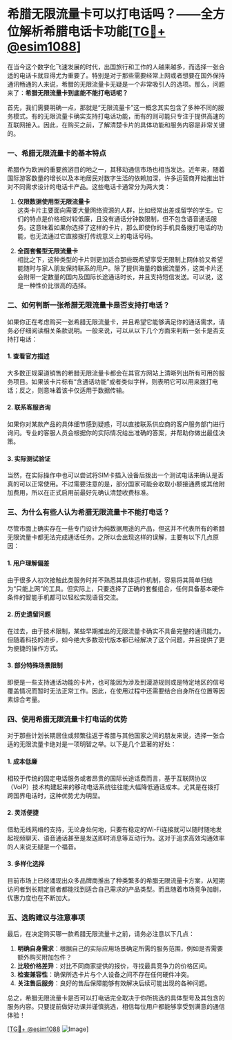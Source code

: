 # 希腊无限流量卡可以打电话吗？——全方位解析希腊电话卡功能[[TG💪+ @esim1088](https://t.me/s/esim1088)]

在当今这个数字化飞速发展的时代，出国旅行和工作的人越来越多，而选择一张合适的电话卡就显得尤为重要了。特别是对于那些需要经常上网或者想要在国外保持通讯畅通的人来说，希腊的无限流量卡无疑是一个非常吸引人的选项。那么，问题来了：**希腊无限流量卡到底能不能打电话呢？**

首先，我们需要明确一点，那就是“无限流量卡”这一概念其实包含了多种不同的服务模式。有的无限流量卡确实支持打电话功能，而有的则可能只专注于提供高速的互联网接入。因此，在购买之前，了解清楚卡片的具体功能和服务内容是非常关键的。

### 一、希腊无限流量卡的基本特点

希腊作为欧洲的重要旅游目的地之一，其移动通信市场也相当发达。近年来，随着国际游客数量的增长以及本地居民对数字生活的依赖加深，许多运营商开始推出针对不同需求设计的电话卡产品。这些电话卡通常分为两大类：

1. **仅限数据使用型无限流量卡**  
这类卡片主要面向需要大量网络资源的人群，比如经常出差或留学的学生。它们的特点是价格相对较低廉，且没有通话分钟数限制，但不包含语音通话服务。这意味着如果你选择了这样的卡片，那么即使你的手机具备拨打电话的功能，也无法通过它直接拨打传统意义上的电话号码。

2. **全面套餐型无限流量卡**  
相比之下，这种类型的卡片则更加适合那些既希望享受无限制上网体验又希望能随时与家人朋友保持联系的用户。除了提供海量的数据流量外，这类卡片还会附带一定数量的国内及国际长途通话时长，并且支持短信发送。可以说，这是一种性价比很高的选择。

### 二、如何判断一张希腊无限流量卡是否支持打电话？

如果你正在考虑购买一张希腊无限流量卡，并且希望它能够满足你的通话需求，请务必仔细阅读相关条款说明。一般来说，可以从以下几个方面来判断一张卡是否支持打电话：

#### 1. 查看官方描述
大多数正规渠道销售的希腊无限流量卡都会在其官方网站上清晰列出所有可用的服务项目。如果该卡片标有“含通话功能”或者类似字样，则表明它可以用来拨打电话；反之，则意味着该卡仅适用于数据传输。

#### 2. 联系客服咨询
如果你对某款产品的具体细节感到疑惑，可以直接联系供应商的客户服务部门进行询问。专业的客服人员会根据你的实际情况给出准确的答案，并帮助你做出最佳决策。

#### 3. 实际测试验证
当然，在实际操作中也可以尝试将SIM卡插入设备后拨出一个测试电话来确认是否真的可以正常使用。不过需要注意的是，部分国家可能会收取小额接通费或其他附加费用，所以在正式启用前最好先确认清楚收费标准。

### 三、为什么有些人认为希腊无限流量卡不能打电话？

尽管市面上确实存在一些专门设计为纯数据用途的产品，但这并不代表所有的希腊无限流量卡都无法完成通话任务。之所以会出现这样的误解，主要有以下几点原因：

#### 1. 用户理解偏差
由于很多人初次接触此类服务时并不熟悉其具体运作机制，容易将其简单归结为“只能上网”的工具。但实际上，只要选择了正确的套餐组合，任何具备基本硬件条件的智能手机都可以轻松实现语音交流。

#### 2. 历史遗留问题
在过去，由于技术限制，某些早期推出的无限流量卡确实不具备完整的通讯能力。但随着科技的进步，如今绝大多数现代版本都已经解决了这个问题，并且提供了更为便捷的操作方式。

#### 3. 部分特殊场景限制
即便是一些支持通话功能的卡片，也可能因为涉及到漫游规则或是特定地区的信号覆盖情况而暂时无法正常工作。因此，在使用过程中还需要结合自身所在位置等因素综合考量。

### 四、使用希腊无限流量卡打电话的优势

对于那些计划长期居住或频繁往返于希腊与其他国家之间的朋友来说，选择一张合适的无限流量卡绝对是一项明智之举。以下是几个显著的好处：

#### 1. 成本低廉
相较于传统的固定电话服务或者昂贵的国际长途话费而言，基于互联网协议（VoIP）技术构建起来的移动电话系统往往能大幅降低通话成本。尤其是在拨打跨国界电话时，这种优势尤为明显。

#### 2. 灵活便捷
借助无线网络的支持，无论身处何地，只要有稳定的Wi-Fi连接就可以随时随地发起视频聊天、语音通话甚至是发送即时消息等互动行为。这对于追求高效沟通效率的人来说无疑是一个福音。

#### 3. 多样化选择
目前市场上已经涌现出众多品牌商推出了种类繁多的希腊无限流量卡方案，从短期访问者到长期定居者都能找到适合自己需求的产品类型。而且随着市场竞争加剧，优惠力度也在不断加大。

### 五、选购建议与注意事项

最后，在决定购买哪一款希腊无限流量卡之前，请务必注意以下几点：

1. **明确自身需求**：根据自己的实际应用场景确定所需的服务范围，例如是否需要额外购买附加包件？
2. **比较价格差异**：对比不同商家提供的报价，寻找最具竞争力的价格区间。
3. **检查兼容性**：确保所选卡片与个人设备之间不存在任何硬件冲突。
4. **关注售后服务**：良好的售后保障能够有效解决后续可能出现的各种问题。

总之，希腊无限流量卡是否可以打电话完全取决于你所挑选的具体型号及其包含的服务内容。只要提前做好功课并谨慎挑选，相信每位用户都能够享受到满意的通信体验！

[[TG💪+ @esim1088](https://t.me/s/esim1088) ![Image](https://i.postimg.cc/4NQfJmqS/Snipaste-2025-05-13-00-14-12.png)]